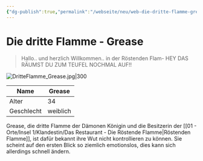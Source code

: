 ```yaml
---
{"dg-publish":true,"permalink":"/webseite/neu/web-die-dritte-flamme-grease/"}
---
```


# Die dritte Flamme - Grease
> Hallo.. und herzlich Willkommen.. in der Röstenden Flam- HEY DAS RÄUMST DU ZUM TEUFEL NOCHMAL AUF!!

![DritteFlamme_Grease.jpg|300](/img/user/04%20-%20Bilder/Personen%20-%20Bilder/DritteFlamme_Grease.jpg)

| Name       | Grease   |
| ---------- | -------- |
| Alter      | 34       |
| Geschlecht | weiblich |
Grease, die dritte Flamme der Dämonen Königin und die Besitzerin der [[01 - Orte/Insel 1/Klandestin/Das Restaurant - Die Röstende Flamme\|Röstenden Flamme]], ist dafür bekannt ihre Wut nicht kontrollieren zu können. Sie scheint auf den ersten Blick so ziemlich emotionslos, dies kann sich allerdings schnell ändern.